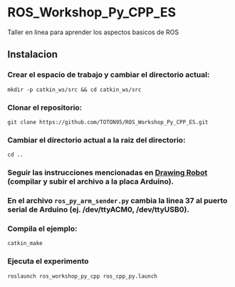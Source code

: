 # ROS_Workshop_Py_CPP_ES
Taller en linea para aprender los aspectos basicos de ROS

## Instalacion

### Crear el espacio de trabajo y cambiar el directorio actual:

`mkdir -p catkin_ws/src && cd catkin_ws/src`

### Clonar el repositorio: 

`git clone https://github.com/TOTON95/ROS_Workshop_Py_CPP_ES.git`

### Cambiar el directorio actual a la raiz del directorio:

`cd ..`

### Seguir las instrucciones mencionadas en [Drawing Robot](https://github.com/TOTON95/Arduino_Drawing_Robot_OpenCV_OpenNI) (compilar y subir el archivo a la placa Arduino).

### En el archivo `ros_py_arm_sender.py` cambia la linea 37 al puerto serial de  Arduino (ej. /dev/ttyACM0, /dev/ttyUSB0).

### Compila el ejemplo:

`catkin_make`

### Ejecuta el experimento

`roslaunch ros_workshop_py_cpp ros_cpp_py.launch`


